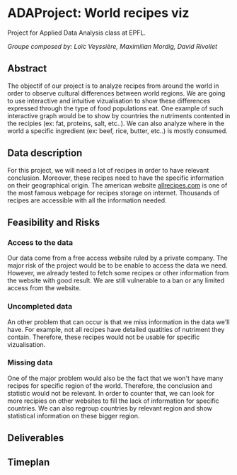 # ADAProject: World recipes viz
Project for Applied Data Analysis class at EPFL.

*Groupe composed by: Loïc Veyssière, Maximilian Mordig, David Rivollet*

## Abstract
The objectif of our project is to analyze recipes from around the world in order to observe cultural differences between world regions. We are going to use interactive and intuitive vizualisation to show these differences expressed through the type of food populations eat. One example of such interactive graph would be to show by countries the nutriments contented in the recipies (ex: fat, proteins, salt, etc..). We can also analyze where in the world a specific ingredient (ex: beef, rice, butter, etc..) is mostly consumed.

## Data description
For this project, we will need a lot of recipes in order to have relevant conclusion. Moreover, these recipes need to have the specific information on their geographical origin. The american website [allrecipes.com](http://allrecipes.com/) is one of the most famous webpage for recipes storage on internet. Thousands of recipes are accessible with all the information needed.

## Feasibility and Risks
### Access to the data
Our data come from a free access website ruled by a private company. The major risk of the project would be to be enable to access the data we need. However, we already tested to fetch some recipes or other information from the website with good result. We are still vulnerable to a ban or any limited access from the website.

### Uncompleted data
An other problem that can occur is that we miss information in the data we'll have. For example, not all recipes have detailed quatities of nutriment they contain. Therefore, these recipes would not be usable for specific vizualisation.

### Missing data
One of the major problem would also be the fact that we won't have many recipes for specific region of the world. Therefore, the conclusion and statistic would not be relevant. In order to counter that, we can look for more recipies on other websites to fill the lack of information for specific countries. We can also regroup countries by relevant region and show statistical information on these bigger region.


## Deliverables

## Timeplan
